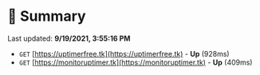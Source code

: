 # 📖 Summary
Last updated: **9/19/2021, 3:55:16 PM**

- `GET` [https://uptimerfree.tk](https://uptimerfree.tk) - **Up** (928ms)
- `GET` [https://monitoruptimer.tk](https://monitoruptimer.tk) - **Up** (409ms)
